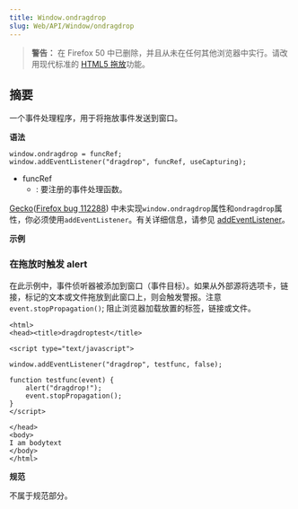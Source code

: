 ```yaml
---
title: Window.ondragdrop
slug: Web/API/Window/ondragdrop
---
```


> **警告：** 在 Firefox 50 中已删除，并且从未在任何其他浏览器中实行。请改用现代标准的 [HTML5 拖放](/zh-CN/docs/Web/API/HTML_Drag_and_Drop_API)功能。

## 摘要

一个事件处理程序，用于将拖放事件发送到窗口。

**语法**

```
window.ondragdrop = funcRef;
window.addEventListener("dragdrop", funcRef, useCapturing);
```

- funcRef
  - : 要注册的事件处理函数。

[Gecko](/zh-CN/docs/Web/API/Window/en/Gecko)([Firefox bug 112288](https://bugzil.la/112288)) 中未实现`window.ondragdrop`属性和`ondragdrop`属性，你必须使用`addEventListener`。有关详细信息，请参见 [addEventListener](/zh-CN/docs/Web/API/Window/en/DOM/element.addEventListener)。

**示例**

### 在拖放时触发 alert

在此示例中，事件侦听器被添加到窗口（事件目标）。如果从外部源将选项卡，链接，标记的文本或文件拖放到此窗口上，则会触发警报。注意`event.stopPropagation()`; 阻止浏览器加载放置的标签，链接或文件。

```
<html>
<head><title>dragdroptest</title>

<script type="text/javascript">

window.addEventListener("dragdrop", testfunc, false);

function testfunc(event) {
    alert("dragdrop!");
    event.stopPropagation();
}
</script>

</head>
<body>
I am bodytext
</body>
</html>
```

**规范**

不属于规范部分。
